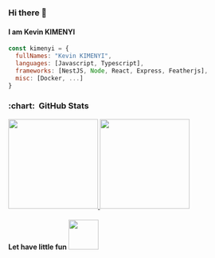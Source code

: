 ### Hi there 👋
#### I am Kevin KIMENYI 

```javascript
const kimenyi = {
  fullNames: "Kevin KIMENYI",
  languages: [Javascript, Typescript],
  frameworks: [NestJS, Node, React, Express, Featherjs],
  misc: [Docker, ...]
}
```


<div>
<h3> :chart: &nbsp;GitHub Stats </h3>

<a  href="https://github.com/kimenyikevin">
  <img  height="180em"  src="https://github-readme-stats.vercel.app/api?username=kimenyikevin&show_icons=true&theme=nord">
</a>
<a  href="https://github.com/kimenyikevin">
    <img  height="180em"  src="https://github-readme-stats.vercel.app/api/top-langs/?username=kimenyikevin&theme=buefy&layout=compact">
</a>

#### Let have little fun <img src="https://media.giphy.com/media/cKPse5DZaptID3YAMK/giphy.gif" width="60">


<!--
**kimenyikevin/kimenyikevin** is a ✨ _special_ ✨ repository because its `README.md` (this file) appears on your GitHub profile.

Here are some ideas to get you started:

- 🔭 I’m currently working on ...
- 🌱 I’m currently learning ...
- 👯 I’m looking to collaborate on ...
- 🤔 I’m looking for help with ...
- 💬 Ask me about ...
- 📫 How to reach me: ...
- 😄 Pronouns: ...
- ⚡ Fun fact: ...
-->
